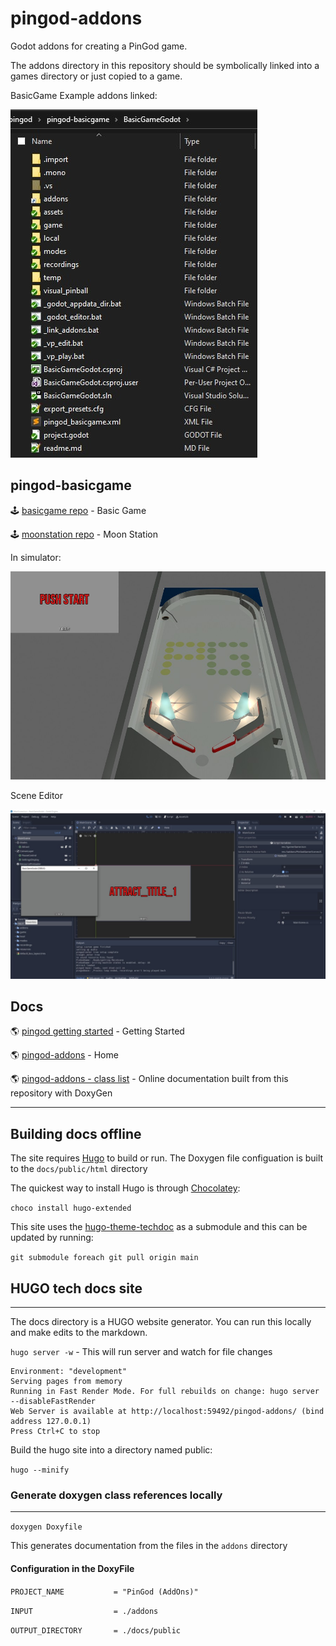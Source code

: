 # pingod-addons

Godot addons for creating a PinGod game. 

The addons directory in this repository should be symbolically linked into a games directory or just copied to a game.

BasicGame Example addons linked:

![image](https://github.com/FlippingFlips/pingod-addons/blob/main/docs/static/images/basicgame-project-files.jpg)

## pingod-basicgame

🕹 [basicgame repo](https://github.com/FlippingFlips/pingod-basicgame) - Basic Game

🕹 [moonstation repo](https://github.com/FlippingFlips/pingod-moonstation) - Moon Station

In simulator:

![image](https://github.com/FlippingFlips/pingod-addons/blob/main/docs/static/images/pingod-vp.jpg)

Scene Editor

![image](https://github.com/FlippingFlips/pingod-addons/blob/main/docs/static/images/basicgame-initialrun.jpg)

## Docs

🌎 [pingod getting started](https://flippingflips.github.io/pingod-addons/getting-started/) - Getting Started

🌎 [pingod-addons](https://FlippingFlips.github.io/pingod-addons) - Home

🌎 [pingod-addons - class list](https://flippingflips.github.io/pingod-addons/html/annotated.html) - Online documentation built from this repository with DoxyGen

---

## Building docs offline

The site requires [Hugo](https://gohugo.io/) to build or run. The Doxygen file configuation is built to the `docs/public/html` directory

The quickest way to install Hugo is through [Chocolatey](https://chocolatey.org/):

`choco install hugo-extended`

This site uses the [hugo-theme-techdoc](https://github.com/thingsym/hugo-theme-techdoc) as a submodule and this can be updated by running:

`git submodule foreach git pull origin main`

## HUGO tech docs site
---

The docs directory is a HUGO website generator. You can run this locally and make edits to the markdown.

`hugo server -w` - This will run server and watch for file changes

```
Environment: "development"
Serving pages from memory
Running in Fast Render Mode. For full rebuilds on change: hugo server --disableFastRender
Web Server is available at http://localhost:59492/pingod-addons/ (bind address 127.0.0.1)
Press Ctrl+C to stop
```

Build the hugo site into a directory named public:

`hugo --minify`

### Generate doxygen class references locally
---

`doxygen Doxyfile`

This generates documentation from the files in the `addons` directory

#### Configuration in the DoxyFile

`PROJECT_NAME           = "PinGod (AddOns)"`

`INPUT                  = ./addons`

`OUTPUT_DIRECTORY       = ./docs/public`